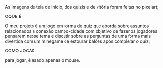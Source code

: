 As imagens de tela de inicio, dos quizis e de vitória foram feitas no pixelart;

OQUE É

O meu projeto é um jogo em forma de quiz que aborda sobre assuntos relacionados a conexão campo-cidade com objetivo de fazer os jogadores pensarem nesse tema e discutir sobre as perguntas de uma forma mais divertida com um minegame de estourar balões após completar o quiz;

COMO JOGAR

para jogar, é usado apenas o mouse.
